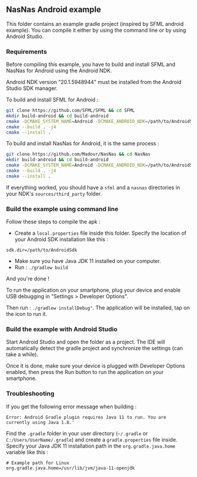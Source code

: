 ## NasNas Android example

This folder contains an example gradle project (inspired by SFML android example). 
You can compile it either by using the command line or by using Android Studio.

### Requirements

Before compiling this example, you have to build and install SFML and NasNas for Android using the Android NDK.

Android NDK version "20.1.5948944" must be installed from the Android Studio SDK manager.

To build and install SFML for Android : 

```bash
git clone https://github.com/SFML/SFML && cd SFML
mkdir build-android && cd build-android
cmake -DCMAKE_SYSTEM_NAME=Android -DCMAKE_ANDROID_NDK=/path/to/AndroidSDK/ndk/20.1.5948944 -DCMAKE_ANDROID_ARCH_ABI=armeabi-v7a -DCMAKE_ANDROID_STL_TYPE=c++_static -DCMAKE_BUILD_TYPE=Debug ..
cmake --build . -j4
cmake --install .
```

To build and install NasNas for Android, it is the same process :

```bash
git clone https://github.com/Madour/NasNas && cd NasNas
mkdir build-android && cd build-android
cmake -DCMAKE_SYSTEM_NAME=Android -DCMAKE_ANDROID_NDK=/path/to/AndroidSDK/ndk/20.1.5948944 -DCMAKE_ANDROID_ARCH_ABI=armeabi-v7a -DCMAKE_ANDROID_STL_TYPE=c++_static -DCMAKE_BUILD_TYPE=Debug ..
cmake --build . -j4
cmake --install .
```

If everything worked, you should have a `sfml` and a `nasnas` directories in your NDK's `sources/third_party` folder.

### Build the example using command line

Follow these steps to compile the apk :

- Create a `local.properties` file inside this folder. 
Specify the location of your Android SDK installation like this :
```
sdk.dir=/path/to/AndroidSdk 
```

- Make sure you have Java JDK 11 installed on your computer.
- Run : `./gradlew build`

And you're done !

To run the application on your smartphone, plug your device and enable USB debugging in "Settings > Developer Options".

Then run : `./gradlew installDebug"`. The application will be installed, tap on the icon to run it.


### Build the example with Android Studio

Start Android Studio and open the folder as a project. The IDE will automatically detect the gradle project
and synchronize the settings (can take a while).

Once it is done, make sure your device is plugged with Developer Options enabled, then press the Run button to run 
the application on your smartphone.

### Troubleshooting

If you get the following error message when building : 

```
Error: Android Gradle plugin requires Java 11 to run. You are currently using Java 1.8.'
```

Find the `.gradle` folder in your user directory (`~/.gradle` or `C:/Users/UserName/.gradle`) and create a
`gradle.properties` file inside. Specify your Java JDK 11 installation path in the `org.gradle.java.home` variable like this :

```
# Example path for Linux
org.gradle.java.home=/usr/lib/jvm/java-11-openjdk
```